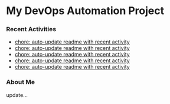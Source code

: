 # My DevOps Automation Project

### Recent Activities
<!-- activity:START -->
- [chore: auto-update readme with recent activity](https://github.com/kaigiii/mybowling-app/commit/a2b2271ff8e3fe6d6446e85dfc7d45d92422bbef)
- [chore: auto-update readme with recent activity](https://github.com/kaigiii/mybowling-app/commit/b69e207f9e300539e61141ba00fd2662865479a1)
- [chore: auto-update readme with recent activity](https://github.com/kaigiii/mybowling-app/commit/993092eeca01cd84a4ec270b59b5df9857bce0bf)
- [chore: auto-update readme with recent activity](https://github.com/kaigiii/mybowling-app/commit/cd652986b82e334fcf7f30205931106c6ec63eb7)
- [chore: auto-update readme with recent activity](https://github.com/kaigiii/mybowling-app/commit/66019e7925b577092ae5ca88dc4bde63ddca4eba)
<!-- activity:END -->

### About Me
<!-- MYLINKS:START -->
<!-- MYLINKS:END -->

update...
